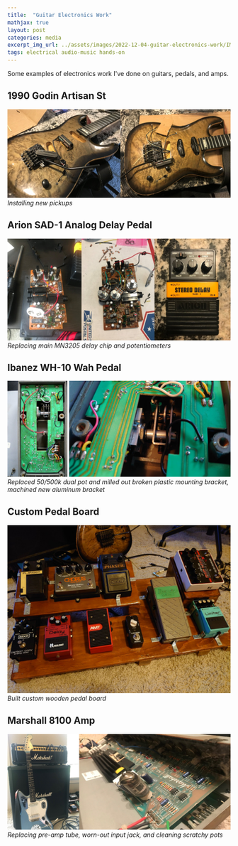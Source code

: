 ```yaml
---
title:  "Guitar Electronics Work"
mathjax: true
layout: post
categories: media
excerpt_img_url: ../assets/images/2022-12-04-guitar-electronics-work/IMG_0638_2.jpg
tags: electrical audio-music hands-on
---
```


Some examples of electronics work I've done on guitars, pedals, and amps.

## 1990 Godin Artisan St
![](/assets/images/2022-12-04-guitar-electronics-work/IMG_0247_294.jpg)
*Installing new pickups*

## Arion SAD-1 Analog Delay Pedal
![](/assets/images/2022-12-04-guitar-electronics-work/IMG_0638_2.jpg)
*Replacing main MN3205 delay chip and potentiometers*

## Ibanez WH-10 Wah Pedal
![](/assets/images/2022-12-04-guitar-electronics-work/DSC_02422.jpg)
*Replaced 50/500k dual pot and milled out broken plastic mounting bracket, machined new aluminum bracket*

## Custom Pedal Board
![](/assets/images/2022-12-04-guitar-electronics-work/DSC_0045.JPG)
*Built custom wooden pedal board*

## Marshall 8100 Amp
![](/assets/images/2022-12-04-guitar-electronics-work/IMG_0221_2.jpg)
*Replacing pre-amp tube, worn-out input jack, and cleaning scratchy pots*





